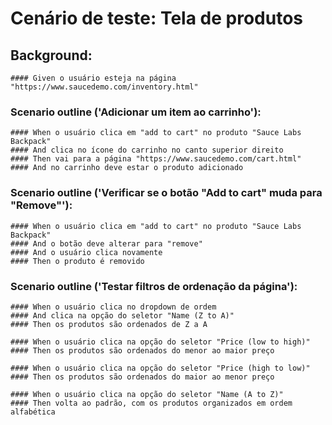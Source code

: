 # Cenário de teste: Tela de produtos

## Background:
    #### Given o usuário esteja na página "https://www.saucedemo.com/inventory.html"

### Scenario outline ('Adicionar um item ao carrinho'): 
    #### When o usuário clica em "add to cart" no produto "Sauce Labs Backpack"
    #### And clica no ícone do carrinho no canto superior direito
    #### Then vai para a página "https://www.saucedemo.com/cart.html"
    #### And no carrinho deve estar o produto adicionado

### Scenario outline ('Verificar se o botão "Add to cart" muda para "Remove"'):
    #### When o usuário clica em "add to cart" no produto "Sauce Labs Backpack"
    #### And o botão deve alterar para "remove"
    #### And o usuário clica novamente
    #### Then o produto é removido

### Scenario outline ('Testar filtros de ordenação da página'):
    #### When o usuário clica no dropdown de ordem
    #### And clica na opção do seletor "Name (Z to A)"
    #### Then os produtos são ordenados de Z a A

    #### When o usuário clica na opção do seletor "Price (low to high)"
    #### Then os produtos são ordenados do menor ao maior preço

    #### When o usuário clica na opção do seletor "Price (high to low)"
    #### Then os produtos são ordenados do maior ao menor preço

    #### When o usuário clica na opção do seletor "Name (A to Z)"
    #### Then volta ao padrão, com os produtos organizados em ordem alfabética